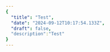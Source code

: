 ```yaml
---
{
  "title": "Test",
  "date": "2024-09-12T10:17:54.133Z",
  "draft": false,
  "description":"Test"
}
---
```

        